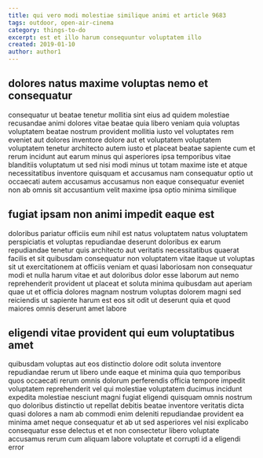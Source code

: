 ```yaml
---
title: qui vero modi molestiae similique animi et article 9683
tags: outdoor, open-air-cinema
category: things-to-do
excerpt: est et illo harum consequuntur voluptatem illo
created: 2019-01-10
author: author1
---
```


## dolores natus maxime voluptas nemo et consequatur

consequatur ut beatae tenetur mollitia sint eius ad quidem molestiae recusandae animi dolores vitae beatae quia libero veniam quia voluptas voluptatem beatae nostrum provident mollitia iusto vel voluptates rem eveniet aut dolores inventore dolore aut et voluptatem voluptatem voluptatem tenetur architecto autem iusto et placeat beatae sapiente cum et rerum incidunt aut earum minus qui asperiores ipsa temporibus vitae blanditiis voluptatum ut sed nisi modi minus ut totam maxime iste et atque necessitatibus inventore quisquam et accusamus nam consequatur optio ut occaecati autem accusamus accusamus non eaque consequatur eveniet non ab omnis sit accusantium velit maxime ipsa optio minima similique

## fugiat ipsam non animi impedit eaque est

doloribus pariatur officiis eum nihil est natus voluptatem natus voluptatem perspiciatis et voluptas repudiandae deserunt doloribus ex earum repudiandae tenetur quis architecto aut veritatis necessitatibus quaerat facilis et sit quibusdam consequatur non voluptatem vitae itaque ut voluptas sit ut exercitationem at officiis veniam et quasi laboriosam non consequatur modi et nulla harum vitae et aut doloribus dolor esse laborum aut nemo reprehenderit provident ut placeat et soluta minima quibusdam aut aperiam quae ut et officia dolores magnam nostrum voluptas dolorem magni sed reiciendis ut sapiente harum est eos sit odit ut deserunt quia et quod maiores omnis deserunt amet labore

## eligendi vitae provident qui eum voluptatibus amet

quibusdam voluptas aut eos distinctio dolore odit soluta inventore repudiandae rerum ut libero unde eaque et minima quia quo temporibus quos occaecati rerum omnis dolorum perferendis officia tempore impedit voluptatem reprehenderit vel qui molestiae voluptatem ducimus incidunt expedita molestiae nesciunt magni fugiat eligendi quisquam omnis nostrum quo doloribus distinctio ut repellat debitis beatae inventore veritatis dicta quasi dolores a nam ab commodi enim deleniti repudiandae provident ea minima amet neque consequatur et ab ut sed asperiores vel nisi explicabo consequatur esse delectus et et non consectetur libero voluptate accusamus rerum cum aliquam labore voluptate et corrupti id a eligendi error

